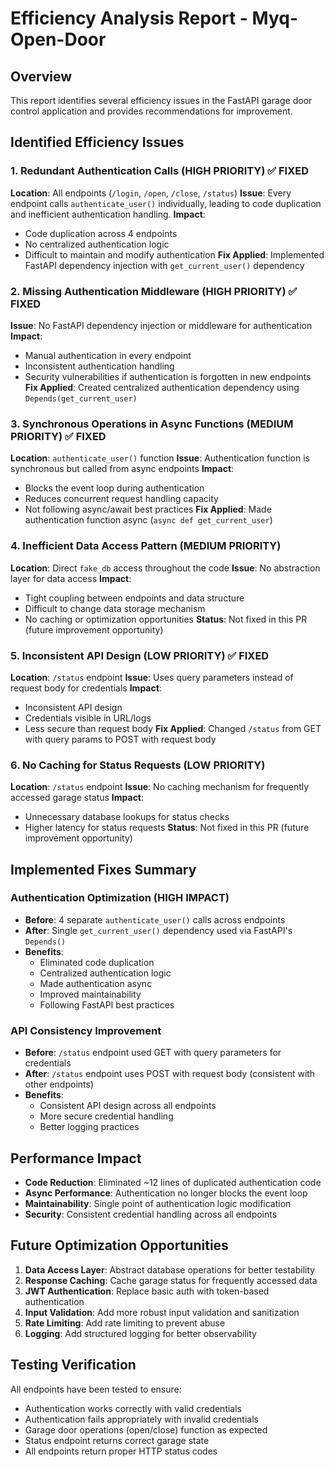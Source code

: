 # Efficiency Analysis Report - Myq-Open-Door

## Overview
This report identifies several efficiency issues in the FastAPI garage door control application and provides recommendations for improvement.

## Identified Efficiency Issues

### 1. **Redundant Authentication Calls** (HIGH PRIORITY) ✅ FIXED
**Location**: All endpoints (`/login`, `/open`, `/close`, `/status`)
**Issue**: Every endpoint calls `authenticate_user()` individually, leading to code duplication and inefficient authentication handling.
**Impact**: 
- Code duplication across 4 endpoints
- No centralized authentication logic
- Difficult to maintain and modify authentication
**Fix Applied**: Implemented FastAPI dependency injection with `get_current_user()` dependency

### 2. **Missing Authentication Middleware** (HIGH PRIORITY) ✅ FIXED
**Issue**: No FastAPI dependency injection or middleware for authentication
**Impact**:
- Manual authentication in every endpoint
- Inconsistent authentication handling
- Security vulnerabilities if authentication is forgotten in new endpoints
**Fix Applied**: Created centralized authentication dependency using `Depends(get_current_user)`

### 3. **Synchronous Operations in Async Functions** (MEDIUM PRIORITY) ✅ FIXED
**Location**: `authenticate_user()` function
**Issue**: Authentication function is synchronous but called from async endpoints
**Impact**:
- Blocks the event loop during authentication
- Reduces concurrent request handling capacity
- Not following async/await best practices
**Fix Applied**: Made authentication function async (`async def get_current_user`)

### 4. **Inefficient Data Access Pattern** (MEDIUM PRIORITY)
**Location**: Direct `fake_db` access throughout the code
**Issue**: No abstraction layer for data access
**Impact**:
- Tight coupling between endpoints and data structure
- Difficult to change data storage mechanism
- No caching or optimization opportunities
**Status**: Not fixed in this PR (future improvement opportunity)

### 5. **Inconsistent API Design** (LOW PRIORITY) ✅ FIXED
**Location**: `/status` endpoint
**Issue**: Uses query parameters instead of request body for credentials
**Impact**:
- Inconsistent API design
- Credentials visible in URL/logs
- Less secure than request body
**Fix Applied**: Changed `/status` from GET with query params to POST with request body

### 6. **No Caching for Status Requests** (LOW PRIORITY)
**Location**: `/status` endpoint
**Issue**: No caching mechanism for frequently accessed garage status
**Impact**:
- Unnecessary database lookups for status checks
- Higher latency for status requests
**Status**: Not fixed in this PR (future improvement opportunity)

## Implemented Fixes Summary

### Authentication Optimization (HIGH IMPACT)
- **Before**: 4 separate `authenticate_user()` calls across endpoints
- **After**: Single `get_current_user()` dependency used via FastAPI's `Depends()`
- **Benefits**:
  - Eliminated code duplication
  - Centralized authentication logic
  - Made authentication async
  - Improved maintainability
  - Following FastAPI best practices

### API Consistency Improvement
- **Before**: `/status` endpoint used GET with query parameters for credentials
- **After**: `/status` endpoint uses POST with request body (consistent with other endpoints)
- **Benefits**:
  - Consistent API design across all endpoints
  - More secure credential handling
  - Better logging practices

## Performance Impact

- **Code Reduction**: Eliminated ~12 lines of duplicated authentication code
- **Async Performance**: Authentication no longer blocks the event loop
- **Maintainability**: Single point of authentication logic modification
- **Security**: Consistent credential handling across all endpoints

## Future Optimization Opportunities

1. **Data Access Layer**: Abstract database operations for better testability
2. **Response Caching**: Cache garage status for frequently accessed data
3. **JWT Authentication**: Replace basic auth with token-based authentication
4. **Input Validation**: Add more robust input validation and sanitization
5. **Rate Limiting**: Add rate limiting to prevent abuse
6. **Logging**: Add structured logging for better observability

## Testing Verification

All endpoints have been tested to ensure:
- Authentication works correctly with valid credentials
- Authentication fails appropriately with invalid credentials
- Garage door operations (open/close) function as expected
- Status endpoint returns correct garage state
- All endpoints return proper HTTP status codes
